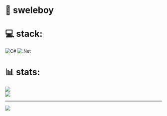 # 🦝 sweleboy

# 💻 stack:
![C#](https://img.shields.io/badge/c%23-%23239120.svg?style=for-the-badge&logo=csharp&logoColor=white) ![.Net](https://img.shields.io/badge/.NET-5C2D91?style=for-the-badge&logo=.net&logoColor=white)
# 📊 stats:
![](https://nirzak-streak-stats.vercel.app/?user=sweleboy&theme=dark&hide_border=false)<br/>
![](https://github-readme-stats.vercel.app/api/top-langs/?username=sweleboy&theme=dark&hide_border=false&include_all_commits=false&count_private=false&layout=compact)

---
[![](https://visitcount.itsvg.in/api?id=sweleboy&icon=0&color=0)](https://visitcount.itsvg.in)

<!-- Proudly created with GPRM ( https://gprm.itsvg.in ) -->

